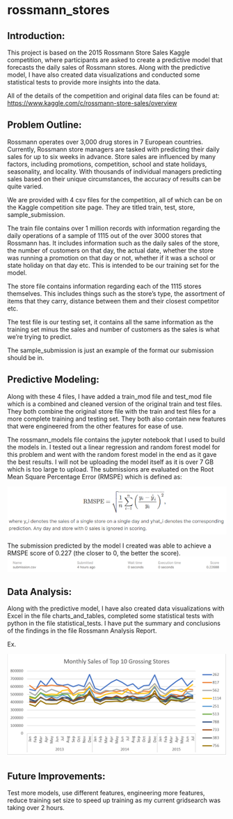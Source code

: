 # rossmann_stores

## Introduction:

This project is based on the 2015 Rossmann Store Sales Kaggle competition, where participants are asked to create a predictive model that forecasts the daily sales of Rossmann stores. Along with the predictive model, I have also created data visualizations and conducted some statistical tests to provide more insights into the data.

All of the details of the competition and original data files can be found at: https://www.kaggle.com/c/rossmann-store-sales/overview

## Problem Outline:

Rossmann operates over 3,000 drug stores in 7 European countries. Currently, Rossmann store managers are tasked with predicting their daily sales for up to six weeks in advance. Store sales are influenced by many factors, including promotions, competition, school and state holidays, seasonality, and locality. With thousands of individual managers predicting sales based on their unique circumstances, the accuracy of results can be quite varied.

We are provided with 4 csv files for the competition, all of which can be on the Kaggle competition site page. They are titled train, test, store, sample_submission.

The train file contains over 1 million records with information regarding the daily operations of a sample of 1115 out of the over 3000 stores that Rossmann has. It includes information such as the daily sales of the store, the number of customers on that day, the actual date, whether the store was running a promotion on that day or not, whether if it was a school or state holiday on that day etc. This is intended to be our training set for the model.

The store file contains information regarding each of the 1115 stores themselves. This includes things such as the store’s type, the assortment of items that they carry, distance between them and their closest competitor etc.

The test file is our testing set, it contains all the same information as the training set minus the sales and number of customers as the sales is what we’re trying to predict.

The sample_submission is just an example of the format our submission should be in.

## Predictive Modeling:

Along with these 4 files, I have added a train_mod file and test_mod file which is a combined and cleaned version of the original train and test files. They both combine the original store file with the train and test files for a more complete training and testing set. They both also contain new features that were engineered from the other features for ease of use.

The rossmann_models file contains the jupyter notebook that I used to build the models in. I tested out a linear regression and random forest model for this problem and went with the random forest model in the end as it gave the best results. I will not be uploading the model itself as it is over 7 GB which is too large to upload.
The submissions are evaluated on the Root Mean Square Percentage Error (RMSPE) which is defined as:

![RMSPE](rmspe.png)
 
The submission predicted by the model I created was able to achieve a RMSPE score of 0.227 (the closer to 0, the better the score).
 ![score](score.png)

## Data Analysis:

Along with the predictive model, I have also created data visualizations with Excel in the file charts_and_tables, completed some statistical tests with python in the file statistical_tests. I have put the summary and conclusions of the findings in the file Rossmann Analysis Report.

Ex.
 
![sales](sales.png)

## Future Improvements:

Test more models, use different features, engineering more features, reduce training set size to speed up training as my current gridsearch was taking over 2 hours.
